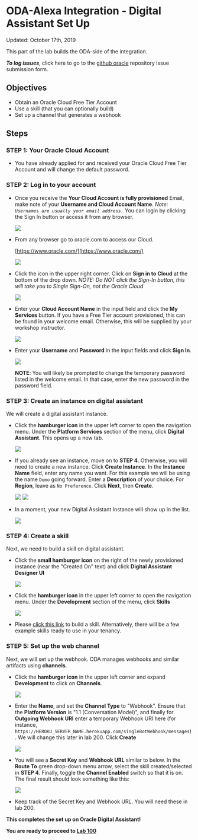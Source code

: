 # ODA-Alexa Integration - Digital Assistant Set Up

Updated: October 17th, 2019

This part of the lab builds the ODA-side of the integration.

***To log issues***, click here to go to the [github oracle](https://github.com/OracleMichael/ODA-Alexa-Workshop/issues/new) repository issue submission form.

## Objectives

- Obtain an Oracle Cloud Free Tier Account
- Use a skill (that you can optionally build)
- Set up a channel that generates a webhook

## Steps

### **STEP 1**: Your Oracle Cloud Account

- You have already applied for and received your Oracle Cloud Free Tier Account and will change the default password.

### **STEP 2**: Log in to your account

- Once you receive the **Your Cloud Account is fully provisioned** Email, make note of your **Username and Cloud Account Name**.   *Note: `Usernames are usually your email address.`*  You can login by clicking the Sign In button or access it from any browser.

    ![](images/signup-email-provisioned.png)

- From any browser go to oracle.com to access our Cloud.

    [https://www.oracle.com/](https://www.oracle.com/)

    ![](images/login-screen.png)

- Click the icon in the upper right corner.  Click on **Sign in to Cloud** at the bottom of the drop down.  *NOTE:  Do NOT click the Sign-In button, this will take you to Single Sign-On, not the Oracle Cloud*

    ![](images/signup.png)

- Enter your **Cloud Account Name** in the input field and click the **My Services** button. If you have a Free Tier account provisioned, this can be found in your welcome email. Otherwise, this will be supplied by your workshop instructor.

    ![](images/login-tenancy.png)  

- Enter your **Username** and **Password** in the input fields and click **Sign In**.

    ![](images/cloud-login.png) 

  **NOTE**: You will likely be prompted to change the temporary password listed in the welcome email. In that case, enter the new password in the password field.

### **STEP 3**: Create an instance on digital assistant

We will create a digital assistant instance.

- Click the **hamburger icon** in the upper left corner to open the navigation menu. Under the **Platform Services** section of the menu, click **Digital Assistant**. This opens up a new tab.

    ![](images/050ODA/digital-assistant.png) 

- If you already see an instance, move on to **STEP 4**. Otherwise, you will need to create a new instance. Click **Create Instance**. In the **Instance Name** field, enter any name you want. For this example we will be using the name `Demo` going forward. Enter a **Description** of your choice. For **Region**, leave as `No Preference`. Click **Next**, then **Create**.

  ![](images/050ODA/create-digital-assistant-p1.png)
  ![](images/050ODA/create-digital-assistant-p2.png)

- In a moment, your new Digital Assistant Instance will show up in the list.

    ![](images/050ODA/digital-assistant-created.png) 

### **STEP 4**: Create a skill

Next, we need to build a skill on digital assistant.

- Click the **small hamburger icon** on the right of the newly provisioned instance (near the "Created On" text) and click **Digital Assistant Designer UI**

  ![](images/050ODA/digital-assistant-designer.png)

- Click the **hamburger icon** in the upper left corner to open the navigation menu. Under the **Development** section of the menu, click **Skills**

  ![](images/050ODA/digital-assistant-skill-p1.png)

- Please [click this link](https://docs.oracle.com/en/cloud/paas/digital-assistant/tutorial-skill/index.html) to build a skill. Alternatively, there will be a few example skills ready to use in your tenancy.

### **STEP 5**: Set up the web channel

Next, we will set up the webhook. ODA manages webhooks and similar artifacts using **channels**.

- Click the **hamburger icon** in the upper left corner and expand **Development** to click on **Channels**.

  ![](images/050ODA/digital-assistant-channel1.png)

- Enter the **Name**, and set the **Channel Type** to "Webhook". Ensure that the **Platform Version** is "1.1 (Conversation Model)", and finally for **Outgoing Webhook URI** enter a temporary Webhook URI here (for instance, `https://HEROKU_SERVER_NAME.herokuapp.com/singleBotWebhook/messages`). We will change this later in lab 200. Click **Create**

  ![](images/050ODA/digital-assistant-channel2.png)

- You will see a **Secret Key** and **Webhook URL** similar to below. In the **Route To** green drop-down menu arrow, select the skill created/selected in **STEP 4**. Finally, toggle the **Channel Enabled** switch so that it is on. The final result should look something like this:

  ![](images/050ODA/digital-assistant-channel3.png)

- Keep track of the Secret Key and Webhook URL. You will need these in lab 200.

**This completes the set up on Oracle Digital Assistant!**

**You are ready to proceed to [Lab 100](ODA-Alexa-100.md)**

